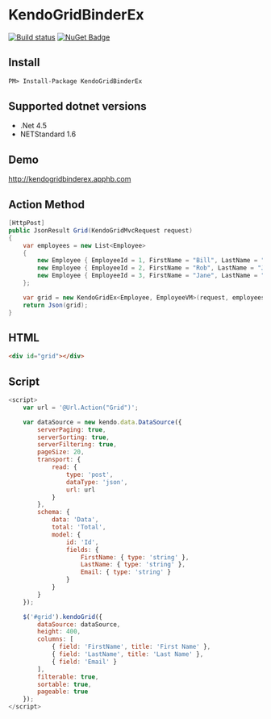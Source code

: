 # KendoGridBinderEx

[![Build status](https://ci.appveyor.com/api/projects/status/6ynbga07r315xhb8?svg=true)](https://ci.appveyor.com/project/StefH/kendogridbinderex)
[![NuGet Badge](https://buildstats.info/nuget/KendoGridBinderEx)](https://www.nuget.org/packages/KendoGridBinderEx)

## Install
```html
PM> Install-Package KendoGridBinderEx
```

## Supported dotnet versions
- .Net 4.5
- NETStandard 1.6

## Demo
http://kendogridbinderex.apphb.com

## Action Method
```csharp
[HttpPost]
public JsonResult Grid(KendoGridMvcRequest request)
{
    var employees = new List<Employee>
    {
        new Employee { EmployeeId = 1, FirstName = "Bill", LastName = "Jones", Email = "bill@email.com" },
        new Employee { EmployeeId = 2, FirstName = "Rob", LastName = "Johnson", Email = "rob@email.com" },
        new Employee { EmployeeId = 3, FirstName = "Jane", LastName = "Smith", Email = "jane@email.com" },
    };

    var grid = new KendoGridEx<Employee, EmployeeVM>(request, employees.AsQueryable());
    return Json(grid);
}
```

## HTML
```html
<div id="grid"></div>
```


## Script
```javascript
<script>
    var url = '@Url.Action("Grid")';

    var dataSource = new kendo.data.DataSource({
        serverPaging: true,
        serverSorting: true,
        serverFiltering: true,
        pageSize: 20,
        transport: {
            read: {
                type: 'post',
                dataType: 'json',
                url: url
            }
        },
        schema: {
            data: 'Data',
            total: 'Total',
            model: {
                id: 'Id',
                fields: {
                    FirstName: { type: 'string' },
                    LastName: { type: 'string' },
                    Email: { type: 'string' }
                }
            }
        }
    });

    $('#grid').kendoGrid({
        dataSource: dataSource,
        height: 400,
        columns: [
            { field: 'FirstName', title: 'First Name' },
            { field: 'LastName', title: 'Last Name' },
            { field: 'Email' }
        ],        
        filterable: true,
        sortable: true,
        pageable: true
    });
</script>
```